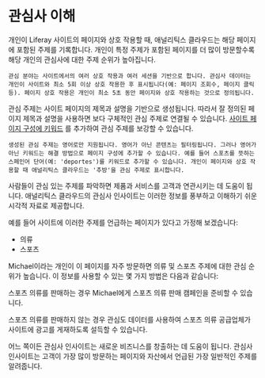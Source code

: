 # 관심사 이해

개인이 Liferay 사이트의 페이지와 상호 작용할 때, 애널리틱스 클라우드는 해당 페이지에 포함된 주제를 기록합니다. 개인이 특정 주제가 포함된 페이지를 더 많이 방문할수록 해당 개인의 관심사에 대한 주제 순위가 높아집니다.

```{note}
관심 분야는 사이트에서의 여러 상호 작용과 여러 세션을 기반으로 합니다. 관심사 데이터는 개인이 사이트와 최소 5회 이상 상호 작용한 후 표시됩니다(예: 페이지 조회수, 페이지 클릭 등). 페이지 상호 작용은 개인이 최소 5초 동안 페이지와 상호 작용하는 것으로 정의됩니다.
```

관심 주제는 사이트 페이지의 제목과 설명을 기반으로 생성됩니다. 따라서 잘 정의된 페이지 제목과 설명을 사용하면 보다 구체적인 관심 주제로 연결될 수 있습니다. [사이트 페이지 구성에 키워드](https://learn.liferay.com/w/dxp/site-building/creating-pages/page-settings/configuring-individual-pages#seo) 를 추가하여 관심 주제를 보강할 수 있습니다.

```{note}
생성된 관심 주제는 영어로만 지원됩니다. 영어가 아닌 콘텐츠는 필터링됩니다. 그러나 영어가 아닌 키워드는 해결 방법으로 페이지 구성에 추가할 수 있습니다. 예를 들어 스포츠를 뜻하는 스페인어 단어(예: 'deportes')를 키워드로 추가할 수 있습니다. 개인이 페이지와 상호 작용할 때 애널리틱스 클라우드는 '추방'을 관심 주제로 표시합니다.
```

사람들이 관심 있는 주제를 파악하면 제품과 서비스를 고객과 연관시키는 데 도움이 됩니다. 애널리틱스 클라우드의 관심사 인사이트는 이러한 정보를 풍부하고 이해하기 쉬운 시각적 자료로 제공합니다.

예를 들어 사이트에 이러한 주제를 언급하는 페이지가 있다고 가정해 보겠습니다:

* 의류
* 스포츠

Michael이라는 개인이 이 페이지를 자주 방문하면 의류 및 스포츠 주제에 대한 관심 순위가 높습니다. 이 정보를 사용할 수 있는 몇 가지 방법은 다음과 같습니다:

스포츠 의류를 판매하는 경우 Michael에게 스포츠 의류 판매 캠페인을 준비할 수 있습니다.

스포츠 의류를 판매하지 않는 경우 관심도 데이터를 사용하여 스포츠 의류 공급업체가 사이트에 광고를 게재하도록 설득할 수 있습니다.

어느 쪽이든 관심사 인사이트는 새로운 비즈니스를 창출하는 데 도움이 됩니다. 관심사 인사이트는 고객이 가장 많이 방문하는 페이지와 자산에서 언급된 가장 일반적인 주제를 알려줍니다.
